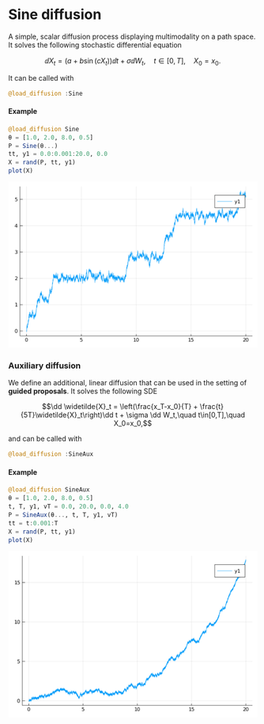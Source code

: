 # Sine diffusion
A simple, scalar diffusion process displaying multimodality on a path space. It solves the following stochastic differential equation
```math
\dd X_t = (a + b\sin(c X_t))\dd t + \sigma \dd W_t,\quad t\in[0,T],\quad X_0=x_0.
```
It can be called with
```julia
@load_diffusion :Sine
```

#### Example
```julia
@load_diffusion Sine
θ = [1.0, 2.0, 8.0, 0.5]
P = Sine(θ...)
tt, y1 = 0.0:0.001:20.0, 0.0
X = rand(P, tt, y1)
plot(X)
```
![sine](../assets/pred_diff/sine/sine.png)

### Auxiliary diffusion
We define an additional, linear diffusion that can be used in the setting of **guided proposals**. It solves the following SDE
```math
\dd \widetilde{X}_t = \left(\frac{x_T-x_0}{T} + \frac{t}{5T}\widetilde{X}_t\right)\dd t + \sigma \dd W_t,\quad t\in[0,T],\quad X_0=x_0,
```
and can be called with
```julia
@load_diffusion :SineAux
```
#### Example
```julia
@load_diffusion SineAux
θ = [1.0, 2.0, 8.0, 0.5]
t, T, y1, vT = 0.0, 20.0, 0.0, 4.0
P = SineAux(θ..., t, T, y1, vT)
tt = t:0.001:T
X = rand(P, tt, y1)
plot(X)
```
![sine_aux](../assets/pred_diff/sine/sine_aux.png)
